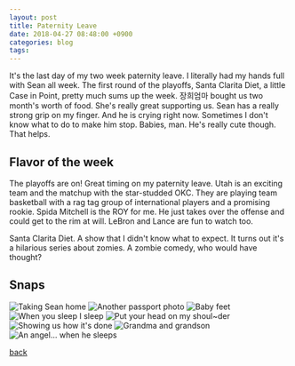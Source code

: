 ```yaml
---
layout: post
title: Paternity Leave
date: 2018-04-27 08:48:00 +0900
categories: blog
tags: 
---
```


It's the last day of my two week paternity leave. I literally had my hands full with Sean all week. The first round of the playoffs, Santa Clarita Diet, a little Case in Point, pretty much sums up the week. 장희엄마 bought us two month's worth of food. She's really great supporting us. Sean has a really strong grip on my finger. And he is crying right now. Sometimes I don't know what to do to make him stop. Babies, man. He's really cute though. That helps.

## Flavor of the week

The playoffs are on! Great timing on my paternity leave. Utah is an exciting team and the matchup with the star-studded OKC. They are playing team basketball with a rag tag group of international players and a promising rookie. Spida Mitchell is the ROY for me. He just takes over the offense and could get to the rim at will. LeBron and Lance are fun to watch too.

Santa Clarita Diet. A show that I didn't know what to expect. It turns out it's a hilarious series about zomies. A zombie comedy, who would have thought?

## Snaps

![](/assets/img/20180422-leavingjoriwon.jpg "Taking Sean home")
![](/assets/img/20180423-passport.jpg "Another passport photo")
![](/assets/img/20180425-babyfeet.jpg "Baby feet")
![](/assets/img/20180424-sleep.jpg "When you sleep I sleep")
![](/assets/img/20180425-shoulder.jpg "Put your head on my shoul~der")
![](/assets/img/20180426-grandmacooks.jpg "Showing us how it's done")
![](/assets/img/20180426-grandmaandsean.jpg "Grandma and grandson")
![](/assets/img/20180426-angel.jpg "An angel... when he sleeps")

[back](/blog)

